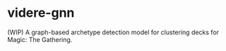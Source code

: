 # videre-gnn
(WIP) A graph-based archetype detection model for clustering decks for Magic: The Gathering.
